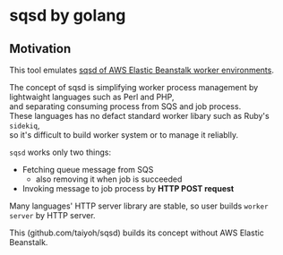 # sqsd by golang

## Motivation

This tool emulates [sqsd of AWS Elastic Beanstalk worker environments](https://docs.aws.amazon.com/elasticbeanstalk/latest/dg/using-features-managing-env-tiers.html).

The concept of sqsd is simplifying worker process management by lightwaight languages such as Perl and PHP,  
and separating consuming process from SQS and job process.  
These languages has no defact standard worker libary such as Ruby's `sidekiq`,  
so it's difficult to build worker system or to manage it reliablly.

`sqsd` works only two things:

- Fetching queue message from SQS
    - also removing it when job is succeeded
- Invoking message to job process by **HTTP POST request**

Many languages' HTTP server library are stable, so user builds `worker server` by HTTP server.

This (github.com/taiyoh/sqsd) builds its concept without AWS Elastic Beanstalk.
